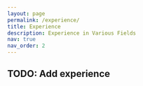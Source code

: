 ```yaml
---
layout: page
permalink: /experience/
title: Experience
description: Experience in Various Fields
nav: true
nav_order: 2
---
```


## TODO: Add experience
